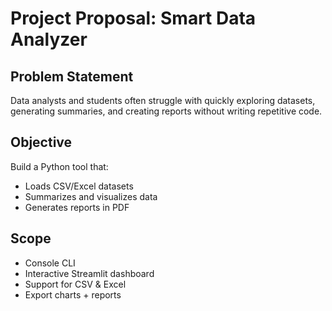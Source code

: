 # Project Proposal: Smart Data Analyzer

## Problem Statement
Data analysts and students often struggle with quickly exploring datasets, generating summaries, and creating reports without writing repetitive code.

## Objective
Build a Python tool that:
- Loads CSV/Excel datasets
- Summarizes and visualizes data
- Generates reports in PDF

## Scope
- Console CLI
- Interactive Streamlit dashboard
- Support for CSV & Excel
- Export charts + reports